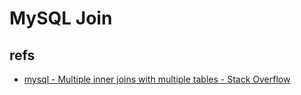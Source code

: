 # MySQL Join

## refs

- [mysql - Multiple inner joins with multiple tables - Stack Overflow](https://stackoverflow.com/questions/7150088/multiple-inner-joins-with-multiple-tables)
